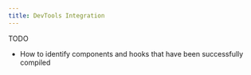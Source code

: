 ```yaml
---
title: DevTools Integration
---
```


<Intro>
TODO
</Intro>

<YouWillLearn>

* How to identify components and hooks that have been successfully compiled

</YouWillLearn>
